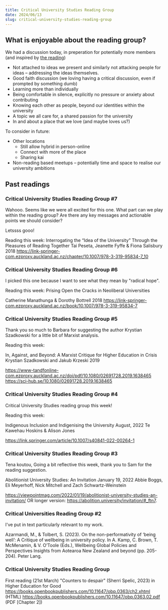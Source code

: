 ```yaml
---
title: Critical University Studies Reading Group
date: 2024/06/13
slug: critical-university-studies-reading-group
---
```



## What is enjoyable about the reading group?
We had a discussion today, in preperation for potentially more members (and inspired by [the reading](https://link.springer.com/chapter/10.1007/978-3-319-95834-7_10))
- Not attached to ideas we present and similarly not attacking people for ideas – addressing the ideas themselves.
- Good faith discussion (we loving having a critical discussion, even if prompted by something dumb)
- Learning more than individually
- Being comfortable in silence, explicitly no pressure or anxiety about contributing
- Knowing each other as people, beyond our identities within the university
- A topic we all care for, a shared passion for the university
- In and about a place that we love (and maybe loves us?)

To consider in future:
- Other locations
    - Still allow hybrid in person-online
    - Connect with more of the place
    - Sharing kai
- Non-reading based meetups – potentially time and space to realise our university ambitions

## Past readings

### Critical University Studies Reading Group #7
Wahooo. Seems like we were all excited for this one. What part can we play within the reading group? Are there any key messages and actionable points we should consider?

Letssss gooo!

Reading this week:
Interrogating the “Idea of the University” Through the Pleasures of Reading Together
Tai Peseta, Jeanette Fyffe & Fiona Salisbury 2018
https://link-springer-com.ezproxy.auckland.ac.nz/chapter/10.1007/978-3-319-95834-7_10

### Critical University Studies Reading Group #6
I picked this one because I want to see what they mean by "radical hope".

Reading this week:
Prising Open the Cracks in Neoliberal Universities

Catherine Manathunga & Dorothy Bottrell 2018
https://link-springer-com.ezproxy.auckland.ac.nz/book/10.1007/978-3-319-95834-7

### Critical University Studies Reading Group #5
Thank you so much to Barbara for suggesting the author Krystian Szadkowski for a little bit of Marxist analysis.

Reading this week:

In, Against, and Beyond: A Marxist Critique for Higher Education in Crisis
Krystian Szadkowski and Jakub Krzeski 2019

https://www-tandfonline-com.ezproxy.auckland.ac.nz/doi/pdf/10.1080/02691728.2019.1638465
https://sci-hub.se/10.1080/02691728.2019.1638465

### Critical University Studies Reading Group #4
Critical University Studies reading group this week!

Reading this week:

Indigenous Inclusion and Indigenising the University
August, 2022
Te Kawehau Hoskins & Alison Jones 
 
https://link.springer.com/article/10.1007/s40841-022-00264-1

### Critical University Studies Reading Group #3
Tena koutou,
Going a bit reflective this week, thank you to Sam for the reading suggestion.

Abolitionist University Studies: An Invitation
January 19, 2022
Abbie Boggs, Eli Meyerhoff, Nick Mitchell and Zach Schwartz-Weinstein 

https://viewpointmag.com/2022/01/19/abolitionist-university-studies-an-invitation/
OR longer version: https://abolition.university/invitation/#_ftn7.

### Critical Universities Reading Group #2 
I've put in text particularly relevant to my work.

Azarmandi, M., & Tolbert, S. (2023). On the non-performativity of ‘being well’: A Critique of wellbeing in university policy. In A. Kamp, C. Brown, T. McMenamin, & V. O’Toole (Eds.), Wellbeing Global Policies and Perspectives Insights from Aotearoa New Zealand and beyond (pp. 205-204). Peter Lang.


### Critical University Studies Reading Group
First reading (21st March)
"Counters to despair" (Sherri Spelic, 2023) in Higher Education for Good
https://books.openbookpublishers.com/10.11647/obp.0363/ch2.xhtml (HTML)
https://books.openbookpublishers.com/10.11647/obp.0363.02.pdf (PDF [Chapter 2])
